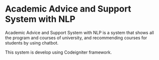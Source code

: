 # Academic Advice and Support System with NLP
Academic Advice and Support System with NLP is a system that shows all the program and courses of university, and recommending courses for students by using chatbot.

This system is develop using Codeigniter framework.
